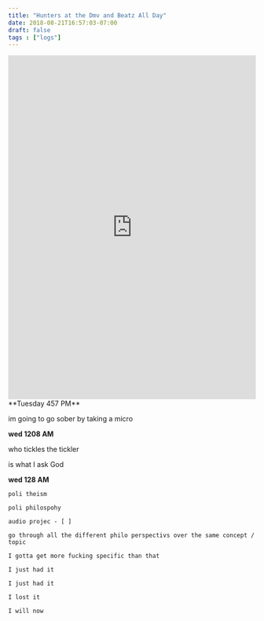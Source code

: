 ```yaml
---
title: "Hunters at the Dmv and Beatz All Day"
date: 2018-08-21T16:57:03-07:00
draft: false
tags : ["logs"]
---
```

<iframe width="100%" height="700" scrolling="no" frameborder="no" allow="autoplay" src="https://w.soundcloud.com/player/?url=https%3A//api.soundcloud.com/tracks/503374443%3Fsecret_token%3Ds-uUOjz&color=%23222222&auto_play=false&hide_related=false&show_comments=true&show_user=true&show_reposts=false&show_teaser=true&visual=true"></iframe>
**Tuesday 457 PM**

im going to go sober by taking a micro




**wed 1208 AM**

who tickles the tickler

is what I ask God

**wed 128 AM**
```
poli theism

poli philospohy

audio projec - [ ]

go through all the different philo perspectivs over the same concept / topic

I gotta get more fucking specific than that

I just had it

I just had it

I lost it

I will now

```
